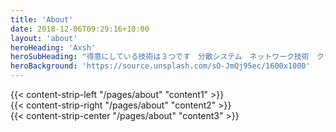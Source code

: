 ```yaml
---
title: 'About'
date: 2018-12-06T09:29:16+10:00
layout: 'about'
heroHeading: 'Axsh'
heroSubHeading: "得意にしている技術は３つです　分散システム　ネットワーク技術　クラウド技術　あくしゅはソフトウエアエンジニアとインフラエンジニア両方の知識を持ったエンジニアがいる会社です。"
heroBackground: 'https://source.unsplash.com/sO-JmQj95ec/1600x1000'
---
```


<div>
{{< content-strip-left "/pages/about" "content1" >}}
</div>
<div>
{{< content-strip-right "/pages/about" "content2" >}}
</div>
<div>
{{< content-strip-center "/pages/about" "content3" >}}
</div>
